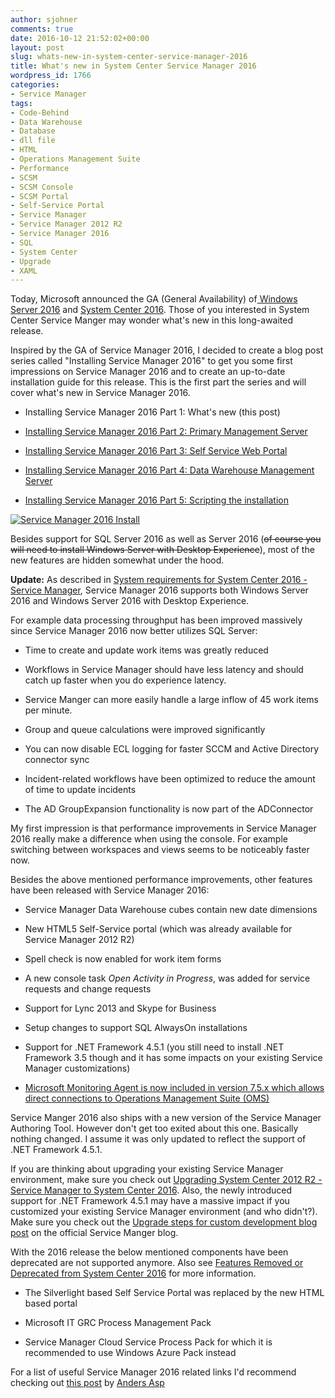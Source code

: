 ```yaml
---
author: sjohner
comments: true
date: 2016-10-12 21:52:02+00:00
layout: post
slug: whats-new-in-system-center-service-manager-2016
title: What's new in System Center Service Manager 2016
wordpress_id: 1766
categories:
- Service Manager
tags:
- Code-Behind
- Data Warehouse
- Database
- dll file
- HTML
- Operations Management Suite
- Performance
- SCSM
- SCSM Console
- SCSM Portal
- Self-Service Portal
- Service Manager
- Service Manager 2012 R2
- Service Manager 2016
- SQL
- System Center
- Upgrade
- XAML
---
```


Today, Microsoft announced the GA (General Availability) of[ Windows Server 2016](https://blogs.technet.microsoft.com/hybridcloud/2016/10/12/another-big-step-in-hybrid-cloud-windows-server-2016-general-availability/) and [System Center 2016](https://blogs.technet.microsoft.com/hybridcloud/2016/10/12/managing-the-software-defined-datacenter-with-system-center-2016/). Those of you interested in System Center Service Manger may wonder what's new in this long-awaited release.

Inspired by the GA of Service Manager 2016, I decided to create a blog post series called "Installing Service Manager 2016" to get you some first impressions on Service Manager 2016 and to create an up-to-date installation guide for this release. This is the first part the series and will cover what's new in Service Manager 2016.



 	
  * Installing Service Manager 2016 Part 1: What's new (this post)

 	
  * [Installing Service Manager 2016 Part 2: Primary Management Server](https://blog.jhnr.ch/2016/10/14/installing-service-manager-2016-with-sql-2016-on-windows-server-2016/)

 	
  * [Installing Service Manager 2016 Part 3: Self Service Web Portal](https://blog.jhnr.ch/2016/10/25/installing-service-manger-2016-self-service-portal/)

 	
  * [Installing Service Manager 2016 Part 4: Data Warehouse Management Server](https://blog.jhnr.ch/2017/01/19/installing-service-manager-2016-data-warehouse-management-server/)

 	
  * [Installing Service Manager 2016 Part 5: Scripting the installation](https://blog.jhnr.ch/2017/08/24/service-manager-installation-by-using-a-powershell-script/)


[![Service Manager 2016 Install](/images/SCSM2016_Install.png)](/images/SCSM2016_Install.png)

Besides support for SQL Server 2016 as well as Server 2016 (<del>of course you will need to install Windows Server with Desktop Experience</del>), most of the new features are hidden somewhat under the hood.

**Update:** As described in [System requirements for System Center 2016 - Service Manager](https://docs.microsoft.com/en-us/system-center/scsm/sm-sys-reqs), Service Manager 2016 supports both Windows Server 2016 and Windows Server 2016 with Desktop Experience.

For example data processing throughput has been improved massively since Service Manager 2016 now better utilizes SQL Server:



 	
  * Time to create and update work items was greatly reduced

 	
  * Workflows in Service Manager should have less latency and should catch up faster when you do experience latency.

 	
  * Service Manger can more easily handle a large inflow of 45 work items per minute.

 	
  * Group and queue calculations were improved significantly

 	
  * You can now disable ECL logging for faster SCCM and Active Directory connector sync

 	
  * Incident-related workflows have been optimized to reduce the amount of time to update incidents

 	
  * The AD GroupExpansion functionality is now part of the ADConnector


My first impression is that performance improvements in Service Manager 2016 really make a difference when using the console. For example switching between workspaces and views seems to be noticeably faster now.

Besides the above mentioned performance improvements, other features have been released with Service Manager 2016:

 	
  * Service Manager Data Warehouse cubes contain new date dimensions

 	
  * New HTML5 Self-Service portal (which was already available for Service Manager 2012 R2)

 	
  * Spell check is now enabled for work item forms

 	
  * A new console task _Open Activity in Progress_, was added for service requests and change requests

 	
  * Support for Lync 2013 and Skype for Business

 	
  * Setup changes to support SQL AlwaysOn installations

 	
  * Support for .NET Framework 4.5.1 (you still need to install .NET Framework 3.5 though and it has some impacts on your existing Service Manager customizations)

 	
  * [Microsoft Monitoring Agent is now included in version 7.5.x which allows direct connections to Operations Management Suite (OMS)](https://blog.jhnr.ch/2016/11/10/connect-service-manager-2016-management-server-to-operations-management-suite/)


Service Manger 2016 also ships with a new version of the Service Manager Authoring Tool. However don't get too exited about this one. Basically nothing changed. I assume it was only updated to reflect the support of .NET Framework 4.5.1.

If you are thinking about upgrading your existing Service Manager environment, make sure you check out [Upgrading System Center 2012 R2 - Service Manager to System Center 2016](https://docs.microsoft.com/en-us/system-center/scsm/upgrade-to-sm-2016). Also, the newly introduced support for .NET Framework 4.5.1 may have a massive impact if you customized your existing Service Manager environment (and who didn't?). Make sure you check out the [Upgrade steps for custom development blog post](https://blogs.technet.microsoft.com/servicemanager/2016/08/03/scsm-2016-upgrade-steps-for-custom-development/) on the official Service Manger blog.

With the 2016 release the below mentioned components have been deprecated are not supported anymore. Also see [Features Removed or Deprecated from System Center 2016](https://docs.microsoft.com/en-us/system-center/features-removed-or-deprecated) for more information.



 	
  * The Silverlight based Self Service Portal was replaced by the new HTML based portal

 	
  * Microsoft IT GRC Process Management Pack

 	
  * Service Manager Cloud Service Process Pack for which it is recommended to use Windows Azure Pack instead


For a list of useful Service Manager 2016 related links I'd recommend checking out [this post](http://www.scsm.se/?p=1527) by [Anders Asp](https://twitter.com/ScsmSe)
